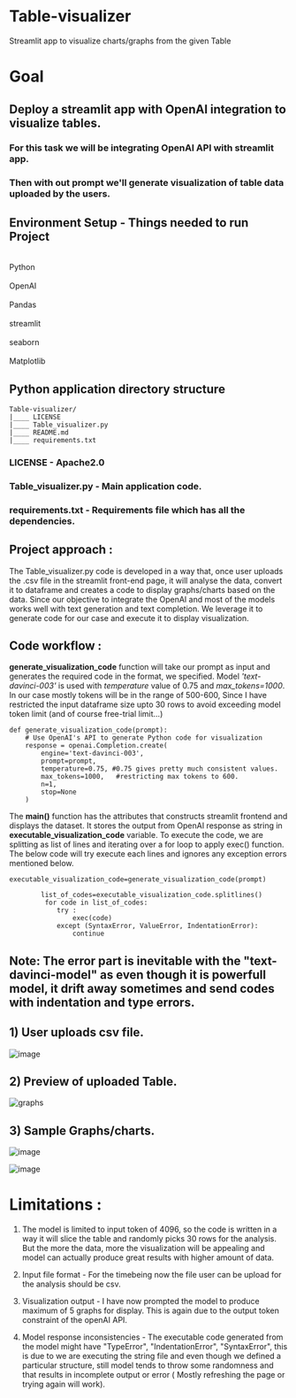 # Table-visualizer
Streamlit app to visualize charts/graphs from the given Table
# Goal
## Deploy a streamlit app with OpenAI integration to visualize tables.
### For this task we will be integrating OpenAI API with streamlit app.
### Then with out prompt we'll generate visualization of table data uploaded by the users.

## Environment Setup - Things needed to run Project 
<br> Python </br>
<br> OpenAI </br>
<br> Pandas </br>
<br> streamlit </br>
<br> seaborn </br>
<br> Matplotlib </br>

## Python application directory structure
```
Table-visualizer/
|____ LICENSE
|____ Table_visualizer.py
|____ README.md
|____ requirements.txt

```

### LICENSE - Apache2.0
### Table_visualizer.py - Main application code.
### requirements.txt - Requirements file which has all the dependencies.


## Project approach :

The Table_visualizer.py code is developed in a way that, once user uploads the .csv file in the streamlit front-end page, it will analyse
the data, convert it to dataframe and creates a code to display graphs/charts based on the data. Since our objective to integrate the OpenAI and most of the models works well with text generation and text completion. We leverage it to generate code for our case and execute it to display visualization.


## Code workflow :

**generate_visualization_code** function will take our prompt as input and generates the required code in the format, we specified.
Model _'text-davinci-003'_ is used with _temperature_ value of 0.75 and _max_tokens=1000_. In our case mostly tokens will be in the range of 500-600, Since I
have restricted the input dataframe size upto 30 rows to avoid exceeding model token limit (and of course free-trial limit...)
```
def generate_visualization_code(prompt):
    # Use OpenAI's API to generate Python code for visualization
    response = openai.Completion.create(
        engine='text-davinci-003', 
        prompt=prompt,
        temperature=0.75, #0.75 gives pretty much consistent values.
        max_tokens=1000,   #restricting max tokens to 600.
        n=1,
        stop=None
    )
```
The **main()** function has the attributes that constructs streamlit frontend and displays the dataset. It stores the output from OpenAI response as string in 
**executable_visualization_code** variable. To execute the code, we are splitting as list of lines and iterating over a for loop to apply exec() function. 
The below code will try execute each lines and ignores any exception errors mentioned below.

```
executable_visualization_code=generate_visualization_code(prompt)

        list_of_codes=executable_visualization_code.splitlines()
         for code in list_of_codes:
            try :
                exec(code)
            except (SyntaxError, ValueError, IndentationError):
                continue 
```
## Note: The error part is inevitable with the "text-davinci-model" as even though it is powerfull model, it drift away sometimes and send codes with indentation and type errors.

## 1) User uploads csv file.

![image](https://github.com/Mogith-P-N/Table-visualizer/assets/113936190/c11e109d-872d-4f15-b743-a1fcd1c2bbf6)

## 2) Preview of uploaded Table.

![graphs](https://github.com/Mogith-P-N/Table-visualizer/assets/113936190/7951863f-4dba-4b01-a023-d53426873153)


## 3) Sample Graphs/charts.

![image](https://github.com/Mogith-P-N/Table-visualizer/assets/113936190/a1b9c56e-53a2-4ecd-84b3-2fcbb720d472)

![image](https://github.com/Mogith-P-N/Table-visualizer/assets/113936190/723da5bf-c236-489f-8821-07be619555d4)


# Limitations :

1) The model is limited to input token of 4096, so the code is written in a way it will slice the table and randomly picks 30 rows for the analysis. But the more the data, more the visualization will be appealing and model can actually produce great results with higher amount of data.

2) Input file format - For the timebeing now the file user can be upload for the analysis should be csv.

3) Visualization output - I have now prompted the model to produce maximum of 5 graphs for display. This is again due to the output token constraint of the openAI API.

4) Model response inconsistencies - The executable code generated from the model might have "TypeError", "IndentationError", "SyntaxError", this is due to we are executing the string file and even though we defined a particular structure, still model tends to throw some randomness and that results in incomplete output or error ( Mostly refreshing the page or trying again will work).




